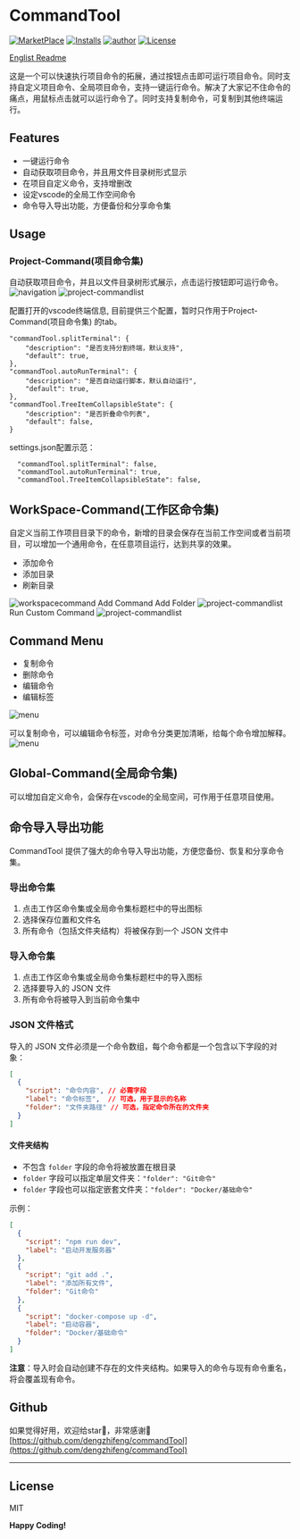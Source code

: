 # CommandTool
[![MarketPlace](https://vsmarketplacebadge.apphb.com/version/stevendeng.commandTool.svg)](https://marketplace.visualstudio.com/items?itemName=stevendeng.commandTool)
[![Installs](https://vsmarketplacebadge.apphb.com/installs-short/stevendeng.commandTool.svg)](https://marketplace.visualstudio.com/items?itemName=stevendeng.commandTool)
[![author](https://img.shields.io/badge/author-@stevendeng-green.svg)](https://marketplace.visualstudio.com/items?itemName=stevendeng.commandTool)
[![License](https://img.shields.io/badge/license-MIT-blue.svg?style=flat)](https://marketplace.visualstudio.com/items/stevendeng.commandTool/license)

[Englist Readme](README-EN.md)

这是一个可以快速执行项目命令的拓展，通过按钮点击即可运行项目命令。同时支持自定义项目命令、全局项目命令，支持一键运行命令。解决了大家记不住命令的痛点，用鼠标点击就可以运行命令了。同时支持复制命令，可复制到其他终端运行。

## Features

- 一键运行命令
- 自动获取项目命令，并且用文件目录树形式显示
- 在项目自定义命令，支持增删改
- 设定vscode的全局工作空间命令
- 命令导入导出功能，方便备份和分享命令集

## Usage
### Project-Command(项目命令集) 
自动获取项目命令，并且以文件目录树形式展示，点击运行按钮即可运行命令。
![navigation](resources/readme/projectaCommand.png)
![project-commandlist](resources/readme/execute-com.gif)

配置打开的vscode终端信息, 目前提供三个配置，暂时只作用于Project-Command(项目命令集) 的tab。
```
"commandTool.splitTerminal": {
    "description": "是否支持分割终端，默认支持",
    "default": true,
},
"commandTool.autoRunTerminal": {
    "description": "是否自动运行脚本，默认自动运行",
    "default": true,
},
"commandTool.TreeItemCollapsibleState": {
    "description": "是否折叠命令列表",
    "default": false,
}
```
settings.json配置示范：
```
  "commandTool.splitTerminal": false,
  "commandTool.autoRunTerminal": true,
  "commandTool.TreeItemCollapsibleState": false,
```

## WorkSpace-Command(工作区命令集)
自定义当前工作项目目录下的命令，新增的目录会保存在当前工作空间或者当前项目，可以增加一个通用命令，在任意项目运行，达到共享的效果。

- 添加命令  
- 添加目录 
- 刷新目录

![workspacecommand](resources/readme/workspacecommand.jpg)
Add Command
Add Folder
![project-commandlist](resources/readme/add-com.gif)
Run Custom Command 
![project-commandlist](resources/readme/custom-com.gif)


## Command Menu

- 复制命令
- 删除命令
- 编辑命令
- 编辑标签

![menu](resources/readme/menu.jpg)

可以复制命令，可以编辑命令标签，对命令分类更加清晰，给每个命令增加解释。
![menu](resources/readme/edit-com.gif)

## Global-Command(全局命令集)
可以增加自定义命令，会保存在vscode的全局空间，可作用于任意项目使用。

## 命令导入导出功能

CommandTool 提供了强大的命令导入导出功能，方便您备份、恢复和分享命令集。

### 导出命令集

1. 点击工作区命令集或全局命令集标题栏中的导出图标
2. 选择保存位置和文件名
3. 所有命令（包括文件夹结构）将被保存到一个 JSON 文件中

### 导入命令集

1. 点击工作区命令集或全局命令集标题栏中的导入图标 
2. 选择要导入的 JSON 文件
3. 所有命令将被导入到当前命令集中

### JSON 文件格式

导入的 JSON 文件必须是一个命令数组，每个命令都是一个包含以下字段的对象：

```json
[
  {
    "script": "命令内容", // 必需字段
    "label": "命令标签",  // 可选，用于显示的名称
    "folder": "文件夹路径" // 可选，指定命令所在的文件夹
  }
]
```

#### 文件夹结构

- 不包含 `folder` 字段的命令将被放置在根目录
- `folder` 字段可以指定单层文件夹：`"folder": "Git命令"`
- `folder` 字段也可以指定嵌套文件夹：`"folder": "Docker/基础命令"`

示例：

```json
[
  {
    "script": "npm run dev",
    "label": "启动开发服务器"
  },
  {
    "script": "git add .",
    "label": "添加所有文件",
    "folder": "Git命令"
  },
  {
    "script": "docker-compose up -d",
    "label": "启动容器",
    "folder": "Docker/基础命令"
  }
]
```

**注意**：导入时会自动创建不存在的文件夹结构。如果导入的命令与现有命令重名，将会覆盖现有命令。

## Github
如果觉得好用，欢迎给star🌟，非常感谢🙏
[https://github.com/dengzhifeng/commandTool](https://github.com/dengzhifeng/commandTool)

-----------------------------------------------------------------------------------------------------------
## License
MIT

**Happy Coding!**  